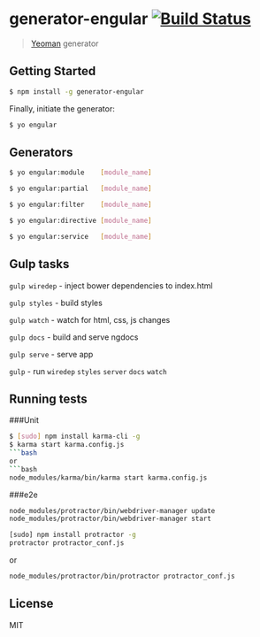 # generator-engular [![Build Status](https://secure.travis-ci.org/elmccd/generator-engular.png?branch=master)](https://travis-ci.org/elmccd/generator-engular)

> [Yeoman](http://yeoman.io) generator


## Getting Started

```bash
$ npm install -g generator-engular
```

Finally, initiate the generator:

```bash
$ yo engular
```

## Generators

```bash
$ yo engular:module    [module_name]

$ yo engular:partial   [module_name]

$ yo engular:filter    [module_name]

$ yo engular:directive [module_name]

$ yo engular:service   [module_name]
```

## Gulp tasks

`gulp wiredep` - inject bower dependencies to index.html

`gulp styles` - build styles

`gulp watch` - watch for html, css, js changes

`gulp docs` - build and serve ngdocs

`gulp serve` - serve app

`gulp` - run `wiredep` `styles` `server` `docs` `watch`

## Running tests
###Unit
```bash
$ [sudo] npm install karma-cli -g
$ karma start karma.config.js
```bash
or
```bash
node_modules/karma/bin/karma start karma.config.js
```

###e2e
```bash
node_modules/protractor/bin/webdriver-manager update
node_modules/protractor/bin/webdriver-manager start
```
```bash
[sudo] npm install protractor -g
protractor protractor_conf.js
```
or
```bash
node_modules/protractor/bin/protractor protractor_conf.js
```

## License

MIT
